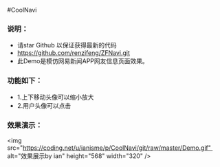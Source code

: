 #CoolNavi

### 说明：
- 请star Github 以保证获得最新的代码
- https://github.com/renzifeng/ZFNavi.git
- 此Demo是模仿网易新闻APP网友信息页面效果。

### 功能如下：

- 1.上下移动头像可以缩小放大
- 2.用户头像可以点击

### 效果演示：
<img src="https://coding.net/u/ianisme/p/CoolNavi/git/raw/master/Demo.gif"  alt="效果展示by ian" height="568" width="320" />